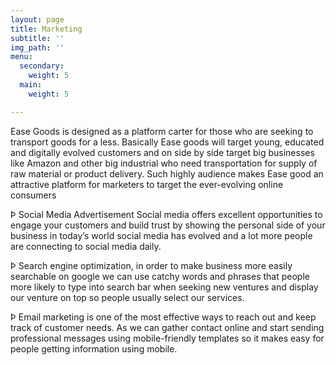 ```yaml
---
layout: page
title: Marketing
subtitle: ''
img_path: ''
menu:
  secondary:
    weight: 5
  main:
    weight: 5

---
```

Ease Goods is designed as a platform carter for those who are seeking to transport goods for a less. Basically Ease goods will target young, educated and digitally evolved customers and on side by side target big businesses like Amazon and other big industrial who need transportation for supply of raw material or product delivery. Such highly audience makes Ease good an attractive platform for marketers to target the ever-evolving online consumers

Þ Social Media Advertisement Social media offers excellent opportunities to engage your customers and build trust by showing the personal side of your business in today’s world social media has evolved and a lot more people are connecting to social media daily.

Þ Search engine optimization, in order to make business more easily searchable on google we can use catchy words and phrases that people more likely to type into search bar when seeking new ventures and display our venture on top so people usually select our services.

Þ Email marketing is one of the most effective ways to reach out and keep track of customer needs. As we can gather contact online and start sending professional messages using mobile-friendly templates so it makes easy for people getting information using mobile.